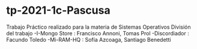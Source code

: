 # tp-2021-1c-Pascusa
Trabajo Práctico realizado para la materia de Sistemas Operativos
División del trabajo 
-I-Mongo Store : Francisco Annoni, Tomas Prol 
-Discordiador : Facundo Toledo
-Mi-RAM-HQ : Sofía Azcoaga, Santiago Benedetti 
